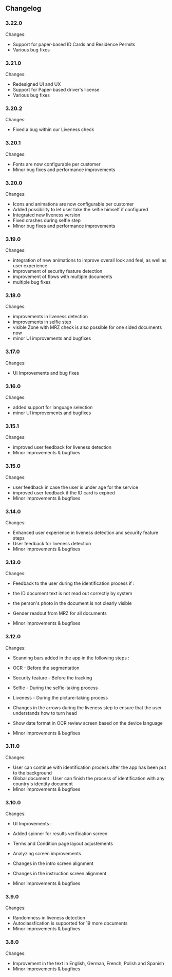 ## Changelog

### 3.22.0
Changes:
-  Support for paper-based ID Cards and Residence Permits
-  Various bug fixes

### 3.21.0
Changes:
-  Redesigned UI and UX
-  Support for Paper-based driver's license
-  Various bug fixes

### 3.20.2
Changes:
-  Fixed a bug within our Liveness check

### 3.20.1
Changes:
-  Fonts are now configurable per customer
- Minor bug fixes and performance improvements

### 3.20.0  
Changes:
- Icons and animations are now configurable per customer
- Added possibility to let user take the selfie himself if configured
- Integrated new liveness version
- Fixed crashes during selfie step
- Minor bug fixes and performance improvements

### 3.19.0  
Changes:
- integration of new animations to improve overall look and feel, as well as user experience
- improvement of security feature detection
- improvement of flows with multiple documents
- multiple bug fixes

### 3.18.0  
Changes:
- improvements in liveness detection
- improvements in selfie step
- visible Zone with MRZ check is also possible for one sided documents now
- minor UI improvements and bugfixes

### 3.17.0  
Changes:
- UI Improvements and bug fixes

### 3.16.0  
Changes:
- added support for language selection
- minor UI improvements and bugfixes

### 3.15.1  
Changes:
- improved user feedback for liveness detection
- Minor improvements & bugfixes


### 3.15.0  
Changes:
- user feedback in case the user is under age for the service
- improved user feedback if the ID card is expired
- Minor improvements & bugfixes


### 3.14.0  
Changes:
- Enhanced user experience in liveness detection and security feature steps
- User feedback for liveness detection
- Minor improvements & bugfixes

### 3.13.0  
Changes:
-  Feedback to the user during the identification process if : 
- the ID document text is not read out correctly by system
- the person's photo in the document is not clearly visible

- Gender readout from MRZ for all documents
- Minor improvements & bugfixes

### 3.12.0  
Changes:
-  Scanning bars added in the app in the following steps :
- OCR - Before the segmentation
- Security feature - Before the tracking
- Selfie - During the selfie-taking process
- Liveness - During the picture-taking process

- Changes in the arrows during the liveness step to ensure that the user understands how to turn head
- Show date format in OCR review screen based on the device language
- Minor improvements & bugfixes


### 3.11.0  
Changes:
- User can continue with identification process after the app has been put to the background
- Global document : User can finish the process of identification with any country's identity document
- Minor improvements & bugfixes

### 3.10.0  
Changes:
- UI Improvements :
- Added spinner for results verification screen
- Terms and Condition page layout adjustements
- Analyzing screen improvements
- Changes in the intro screen alignment
- Changes in the instruction screen alignment

- Minor improvements & bugfixes

### 3.9.0  
Changes:
- Randomness in liveness detection
- Autoclassfication is supported for 19 more documents
- Minor improvements & bugfixes


### 3.8.0  
Changes:
- Improvement in the text in English, German, French, Polish and Spanish
- Minor improvements & bugfixes
